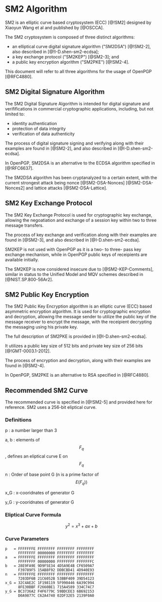 # SM2 Algorithm

SM2 is an elliptic curve based cryptosystem (ECC) [@!SM2] designed by
Xiaoyun Wang et al and published by [@OSCCA].

The SM2 cryptosystem is composed of three distinct algorithms:

* an elliptical curve digital signature algorithm ("SM2DSA") [@!SM2-2], also
  described in [@!I-D.shen-sm2-ecdsa];
* a key exchange protocol ("SM2KEP") [@SM2-3]; and
* a public key encryption algorithm ("SM2PKE") [@!SM2-4].

This document will refer to all three algorithms for the usage of
OpenPGP [@RFC4880].

## SM2 Digital Signature Algorithm

The SM2 Digital Signature Algorithm is intended for digital signature
and verififications in commercial cryptographic applications, including,
but not limited to:

* identity authentication
* protection of data integrity
* verification of data authenticity

The process of digital signature signing and verifying along with their
examples are found in [@SM2-2], and also described in [@I-D.shen-sm2-ecdsa].

In OpenPGP, SM2DSA is an alternative to the ECDSA algorithm specified in
[@!RFC6637].

The SM2DSA algorithm has been cryptanalyzed to a certain extent, with the
current strongest attack being nonce [@SM2-DSA-Nonces] [@SM2-DSA-Nonces2]
and lattice attacks [@SM2-DSA-Lattice].


## SM2 Key Exchange Protocol

The SM2 Key Exchange Protocol is used for cryptographic key exchange,
allowing the negoatiation and exchange of a session key within two to
three message transfers.

The process of key exchange and verification along with their examples
are found in [@SM2-3], and also described in [@I-D.shen-sm2-ecdsa].

SM2KEP is not used with OpenPGP as it is a two- to three- pass key
exchange mechanism, while in OpenPGP public keys of receipients are
available initially.

The SM2KEP is now considered insecure due to [@SM2-KEP-Comments], similar
in status to the Unified Model and MQV schemes described in [@NIST.SP.800-56Ar2].


## SM2 Public Key Encryption

The SM2 Public Key Encryption algorithm is an elliptic curve
(ECC) based asymmetric encryption algorithm. It is used for
cryptographic encryption and decryption, allowing the message sender to
utilize the public key of the message receiver to encrypt the message,
with the receipient decrypting the messaging using his private key.

The full description of SM2PKE is provided in [@I-D.shen-sm2-ecdsa].

It utilizes a public key size of 512 bits and private key size of 256
bits [@!GMT-0003.1-2012].

The process of encryption and decryption, along with their examples are
found in [@SM2-4].

In OpenPGP, SM2PKE is an alternative to RSA specified in [@RFC4880].


## Recommended SM2 Curve

The recommended curve is specified in [@!SM2-5] and provided here for reference.
SM2 uses a 256-bit eliptical curve.

### Definitions

p
: a number larger than 3

a, b
: elements of $$F_q$$, defines an eliptical curve E on $$F_q$$

n
: Order of base point G (n is a prime factor of $$E(F_q))$$

x\_G
: x-cooridnates of generator G

y\_G
: y-cooridnates of generator G

### Eliptical Curve Formula

$$
y^2 = x^3 + ax + b
$$

### Curve Parameters

```
p   = FFFFFFFE FFFFFFFF FFFFFFFF FFFFFFFF
      FFFFFFFF 00000000 FFFFFFFF FFFFFFFF
a   = FFFFFFFE FFFFFFFF FFFFFFFF FFFFFFFF
      FFFFFFFF 00000000 FFFFFFFF FFFFFFFC
b   = 28E9FA9E 9D9F5E34 4D5A9E4B CF6509A7
      F39789F5 15AB8F92 DDBCBD41 4D940E93
n   = FFFFFFFE FFFFFFFF FFFFFFFF FFFFFFFF
      7203DF6B 21C6052B 53BBF409 39D54123
x_G = 32C4AE2C 1F198119 5F990446 6A39C994
      8FE30BBF F2660BE1 715A4589 334C74C7
y_G = BC3736A2 F4F6779C 59BDCEE3 6B692153
      D0A9877C C62A4740 02DF32E5 2139F0A0
```